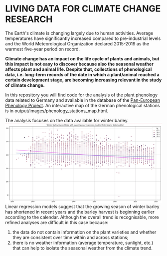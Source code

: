 # LIVING DATA FOR CLIMATE CHANGE RESEARCH

The Earth's climate is changing largely due to human activities. Average temperatures have significantly increased compared to pre-industrial levels and the World Meteorological Organization declared 2015-2019 as the warmest five-year period on record. 

**Climate change has an impact on the life cycle of plants and animals, but this impact is not easy to discover because also the seasonal weather affects plant and animal life. Despite that, collections of phenological data, i.e. long-term records of the date in which a plant/animal reached a certain development stage, are becoming increasing relevant in the study of climate change.** 

In this repository you will find code for the analysis of the plant phenology data related to Germany and available in the database of the [Pan-European Phenology Project](http://www.pep725.eu).
An interactive map of the German phenological stations is in output/images/phenology_stations_map.html.


The analysis focuses on the data available for winter barley.
![](/output/images/harvest_lin_regr.jpg)
Linear regression models suggest that the growing season of winter barley has shortened in recent years and the barley harvest is beginning earlier according to the calendar. Although the overall trend is recognisable, more refined analyses are difficult in this case because:
1. the data do not contain information on the plant varieties and whether they are consistent over time within and across stations; 
2. there is no weather information (average temperature, sunlight, etc.) that can help to isolate the seasonal weather from the climate trend.